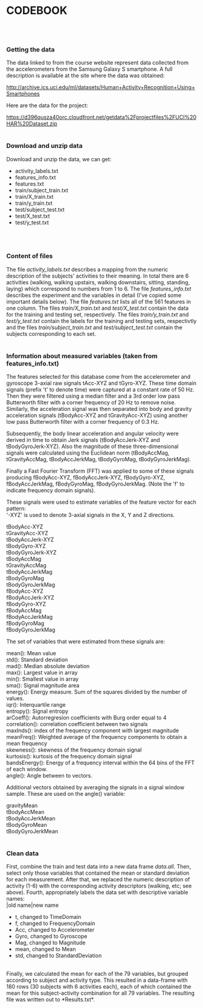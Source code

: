 # CODEBOOK 
<br>
<br>

### Getting the data
The data linked to from the course website represent data collected from the accelerometers from the Samsung Galaxy S smartphone. A full description is available at the site where the data was obtained: 

http://archive.ics.uci.edu/ml/datasets/Human+Activity+Recognition+Using+Smartphones 

Here are the data for the project: 

https://d396qusza40orc.cloudfront.net/getdata%2Fprojectfiles%2FUCI%20HAR%20Dataset.zip 
<br>
<br>

### Download and unzip data 
Download and unzip the data, we can get:  
- activity_labels.txt  
- features_info.txt  
- features.txt  
- train/subject_train.txt  
- train/X_train.txt  
- train/y_train.txt  
- test/subject_test.txt  
- test/X_test.txt  
- test/y_test.txt  

<br>
<br>

### Content of files
The file *activity_labels.txt* describes a mapping from the numeric description of the subjects' activities to their meaning. In total there are 6 activities (walking, walking upstairs, walking downstairs, sitting, standing, laying) which correspond to numbers from 1 to 6. The file *features_info.txt* describes the experiment and the variables in detail (I've copied some important details below). The file *features.txt* lists all of the 561 features in one column. The files *train/X_train.txt* and *test/X_test.txt* contain the data for the training and testing set, respectively. The files *train/y_train.txt* and *test/y_test.txt* contain the labels for the training and testing sets, respectivtly and the files *train/subject_train.txt* and *test/subject_test.txt* contain the subjects corresponding to each set.
<br>
<br>

### Information about measured variables (taken from features_info.txt)
The features selected for this database come from the accelerometer and gyroscope 3-axial raw signals tAcc-XYZ and tGyro-XYZ. These time domain signals (prefix 't' to denote time) were captured at a constant rate of 50 Hz. Then they were filtered using a median filter and a 3rd order low pass Butterworth filter with a corner frequency of 20 Hz to remove noise. Similarly, the acceleration signal was then separated into body and gravity acceleration signals (tBodyAcc-XYZ and tGravityAcc-XYZ) using another low pass Butterworth filter with a corner frequency of 0.3 Hz. 

Subsequently, the body linear acceleration and angular velocity were derived in time to obtain Jerk signals (tBodyAccJerk-XYZ and tBodyGyroJerk-XYZ). Also the magnitude of these three-dimensional signals were calculated using the Euclidean norm (tBodyAccMag, tGravityAccMag, tBodyAccJerkMag, tBodyGyroMag, tBodyGyroJerkMag). 

Finally a Fast Fourier Transform (FFT) was applied to some of these signals producing fBodyAcc-XYZ, fBodyAccJerk-XYZ, fBodyGyro-XYZ, fBodyAccJerkMag, fBodyGyroMag, fBodyGyroJerkMag. (Note the 'f' to indicate frequency domain signals). 

These signals were used to estimate variables of the feature vector for each pattern:  
'-XYZ' is used to denote 3-axial signals in the X, Y and Z directions.

tBodyAcc-XYZ  
tGravityAcc-XYZ  
tBodyAccJerk-XYZ  
tBodyGyro-XYZ  
tBodyGyroJerk-XYZ  
tBodyAccMag  
tGravityAccMag  
tBodyAccJerkMag  
tBodyGyroMag  
tBodyGyroJerkMag  
fBodyAcc-XYZ  
fBodyAccJerk-XYZ  
fBodyGyro-XYZ  
fBodyAccMag  
fBodyAccJerkMag  
fBodyGyroMag  
fBodyGyroJerkMag  

The set of variables that were estimated from these signals are: 

mean(): Mean value  
std(): Standard deviation  
mad(): Median absolute deviation   
max(): Largest value in array  
min(): Smallest value in array  
sma(): Signal magnitude area  
energy(): Energy measure. Sum of the squares divided by the number of values.   
iqr(): Interquartile range  
entropy(): Signal entropy  
arCoeff(): Autorregresion coefficients with Burg order equal to 4  
correlation(): correlation coefficient between two signals  
maxInds(): index of the frequency component with largest magnitude  
meanFreq(): Weighted average of the frequency components to obtain a mean frequency  
skewness(): skewness of the frequency domain signal  
kurtosis(): kurtosis of the frequency domain signal  
bandsEnergy(): Energy of a frequency interval within the 64 bins of the FFT of each window.  
angle(): Angle between to vectors.  

Additional vectors obtained by averaging the signals in a signal window sample. These are used on the angle() variable:

gravityMean  
tBodyAccMean  
tBodyAccJerkMean  
tBodyGyroMean  
tBodyGyroJerkMean
<br>
<br>

### Clean data 
First, combine the train and test data into a new data frame *data.all*. 
Then, select only those variables that contained the mean or standard deviation for each measurement. 
After that, we replaced the numeric description of activity (1-6) with the corresponding activity descriptors (walking, etc; see above). 
Fourth, appropriately labels the data set with descriptive variable names:  
|old name|new name
- t, changed to TimeDomain  
- f, changed to FrequencyDomain  
- Acc, changed to Accelerometer  
- Gyro, changed to Gyroscope  
- Mag, changed to Magnitude  
- mean, changed to Mean  
- std, changed to StandardDeviation  
<br>
Finally, we calculated the mean for each of the 79 variables, but grouped according to subject and activity type. This resulted in a data-frame with 180 rows (30 subjects with 6 activities each), each of which contained the mean for this subject-activity combination for all 79 variables. The resulting file was written out to *Results.txt*.